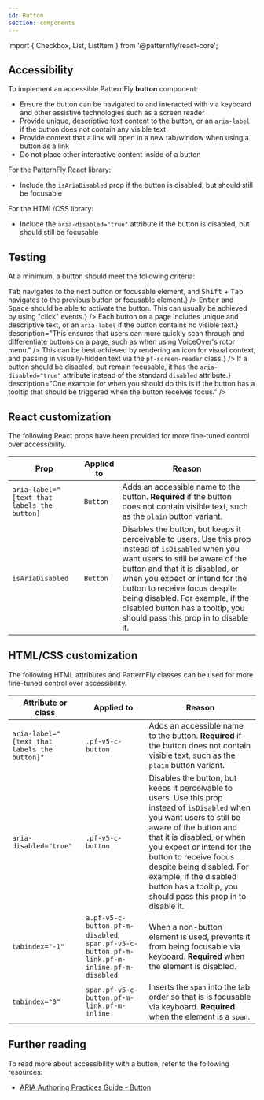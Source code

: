 ```yaml
---
id: Button
section: components
---
```


import { Checkbox, List, ListItem } from '@patternfly/react-core';

## Accessibility

To implement an accessible PatternFly **button** component:

- Ensure the button can be navigated to and interacted with via keyboard and other assistive technologies such as a screen reader
- Provide unique, descriptive text content to the button, or an `aria-label` if the button does not contain any visible text
- Provide context that a link will open in a new tab/window when using a button as a link
- Do not place other interactive content inside of a button

For the PatternFly React library:

- Include the `isAriaDisabled` prop if the button is disabled, but should still be focusable

For the HTML/CSS library:

- Include the `aria-disabled="true"` attribute if the button is disabled, but should still be focusable


## Testing

At a minimum, a button should meet the following criteria:

<List isPlain>
  <ListItem>
    <Checkbox id="button-a11y-checkbox-1" label="Standard keyboard navigation can be used to navigate between buttons or other focusable elements." description={<span><kbd>Tab</kbd> navigates to the next button or focusable element, and <kbd>Shift</kbd> + <kbd>Tab</kbd> navigates to the previous button or focusable element.</span>} />
  </ListItem>
  <ListItem>
    <Checkbox id="button-a11y-checkbox-2" label="Standard keyboard interaction can be used to interact with the button." description={<span><kbd>Enter</kbd> and <kbd>Space</kbd> should be able to activate the button. This can usually be achieved by using "click" events.</span>} />
  </ListItem>
  <ListItem>
    <Checkbox id="button-a11y-checkbox-3" label={<span>Each button on a page includes unique and descriptive text, or an <code className="ws-code">aria-label</code> if the button contains no visible text.</span>} description="This ensures that users can more quickly scan through and differentiate buttons on a page, such as when using VoiceOver's rotor menu." />
  </ListItem>
  <ListItem>
    <Checkbox id="button-a11y-checkbox-4" label="Users are able to tell whether a button as a link will open in a new tab or window." description={<span>This can be best achieved by rendering an icon for visual context, and passing in visually-hidden text via the <code className="ws-code">pf-screen-reader</code> class.</span>} />
  </ListItem>
  <ListItem>
    <Checkbox id="button-a11y-checkbox-5" label={<span>If a button should be disabled, but remain focusable, it has the <code className="ws-code">aria-disabled="true"</code> attribute instead of the standard <code className="ws-code">disabled</code> attribute.</span>} description="One example for when you should do this is if the button has a tooltip that should be triggered when the button receives focus." />
  </ListItem>
  <ListItem>
    <Checkbox id="button-a11y-checkbox-6" label="There is no interactive content inside of the button." />
  </ListItem>
</List>

## React customization

The following React props have been provided for more fine-tuned control over accessibility.

| Prop | Applied to | Reason | 
|---|---|---|
| `aria-label="[text that labels the button]` | `Button` | Adds an accessible name to the button. **Required** if the button does not contain visible text, such as the `plain` button variant. |
| `isAriaDisabled` | `Button` | Disables the button, but keeps it perceivable to users. Use this prop instead of `isDisabled` when you want users to still be aware of the button and that it is disabled, or when you expect or intend for the button to receive focus despite being disabled. For example, if the disabled button has a tooltip, you should pass this prop in to disable it. |

## HTML/CSS customization

The following HTML attributes and PatternFly classes can be used for more fine-tuned control over accessibility.

| Attribute or class | Applied to | Reason | 
|---|---|---|
| `aria-label="[text that labels the button]"` | `.pf-v5-c-button` | Adds an accessible name to the button. **Required** if the button does not contain visible text, such as the `plain` button variant. |
| `aria-disabled="true"` | `.pf-v5-c-button` | Disables the button, but keeps it perceivable to users. Use this prop instead of `isDisabled` when you want users to still be aware of the button and that it is disabled, or when you expect or intend for the button to receive focus despite being disabled. For example, if the disabled button has a tooltip, you should pass this prop in to disable it. |
| `tabindex="-1"` | `a.pf-v5-c-button.pf-m-disabled`, `span.pf-v5-c-button.pf-m-link.pf-m-inline.pf-m-disabled` | When a non-button element is used, prevents it from being focusable via keyboard. **Required** when the element is disabled. |
| `tabindex="0"` | `span.pf-v5-c-button.pf-m-link.pf-m-inline` | Inserts the `span` into the tab order so that is is focusable via keyboard. **Required** when the element is a `span`. |

## Further reading

To read more about accessibility with a button, refer to the following resources:

- [ARIA Authoring Practices Guide - Button](https://www.w3.org/WAI/ARIA/apg/patterns/button/)
